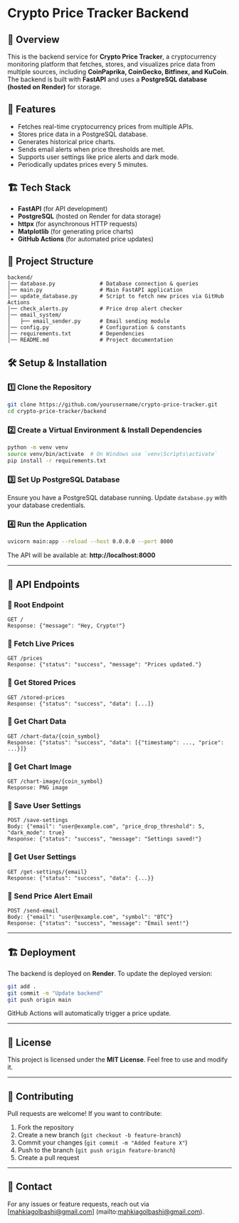 # Crypto Price Tracker Backend

## 📌 Overview
This is the backend service for **Crypto Price Tracker**, a cryptocurrency monitoring platform that fetches, stores, and visualizes price data from multiple sources, including **CoinPaprika, CoinGecko, Bitfinex, and KuCoin**. The backend is built with **FastAPI** and uses a **PostgreSQL database (hosted on Render)** for storage.

## 🚀 Features
- Fetches real-time cryptocurrency prices from multiple APIs.
- Stores price data in a PostgreSQL database.
- Generates historical price charts.
- Sends email alerts when price thresholds are met.
- Supports user settings like price alerts and dark mode.
- Periodically updates prices every 5 minutes.

## 🏗 Tech Stack
- **FastAPI** (for API development)
- **PostgreSQL** (hosted on Render for data storage)
- **httpx** (for asynchronous HTTP requests)
- **Matplotlib** (for generating price charts)
- **GitHub Actions** (for automated price updates)

## 📂 Project Structure
```
backend/
│── database.py              # Database connection & queries
│── main.py                  # Main FastAPI application
│── update_database.py       # Script to fetch new prices via GitHub Actions
│── check_alerts.py          # Price drop alert checker
│── email_system/
│   ├── email_sender.py      # Email sending module
│── config.py                # Configuration & constants
│── requirements.txt         # Dependencies
│── README.md                # Project documentation
```

## 🛠 Setup & Installation

### 1️⃣ Clone the Repository
```bash
git clone https://github.com/yourusername/crypto-price-tracker.git
cd crypto-price-tracker/backend
```

### 2️⃣ Create a Virtual Environment & Install Dependencies
```bash
python -m venv venv
source venv/bin/activate  # On Windows use `venv\Scripts\activate`
pip install -r requirements.txt
```

### 3️⃣ Set Up PostgreSQL Database
Ensure you have a PostgreSQL database running. Update `database.py` with your database credentials.

### 4️⃣ Run the Application
```bash
uvicorn main:app --reload --host 0.0.0.0 --port 8000
```
The API will be available at: **http://localhost:8000**

---

## 📡 API Endpoints

### 🔹 Root Endpoint
```
GET /
Response: {"message": "Hey, Crypto!"}
```

### 🔹 Fetch Live Prices
```
GET /prices
Response: {"status": "success", "message": "Prices updated."}
```

### 🔹 Get Stored Prices
```
GET /stored-prices
Response: {"status": "success", "data": [...]}
```

### 🔹 Get Chart Data
```
GET /chart-data/{coin_symbol}
Response: {"status": "success", "data": [{"timestamp": ..., "price": ...}]}
```

### 🔹 Get Chart Image
```
GET /chart-image/{coin_symbol}
Response: PNG image
```

### 🔹 Save User Settings
```
POST /save-settings
Body: {"email": "user@example.com", "price_drop_threshold": 5, "dark_mode": true}
Response: {"status": "success", "message": "Settings saved!"}
```

### 🔹 Get User Settings
```
GET /get-settings/{email}
Response: {"status": "success", "data": {...}}
```

### 🔹 Send Price Alert Email
```
POST /send-email
Body: {"email": "user@example.com", "symbol": "BTC"}
Response: {"status": "success", "message": "Email sent!"}
```

---

## 🏗 Deployment
The backend is deployed on **Render**. To update the deployed version:
```bash
git add .
git commit -m "Update backend"
git push origin main
```
GitHub Actions will automatically trigger a price update.

---

## 📜 License
This project is licensed under the **MIT License**. Feel free to use and modify it.

---

## 🤝 Contributing
Pull requests are welcome! If you want to contribute:
1. Fork the repository
2. Create a new branch (`git checkout -b feature-branch`)
3. Commit your changes (`git commit -m "Added feature X"`)
4. Push to the branch (`git push origin feature-branch`)
5. Create a pull request

---

## 📧 Contact
For any issues or feature requests, reach out via [mahkiagolbashi@gmail.com]
(mailto:mahkiagolbashi@gmail.com).


